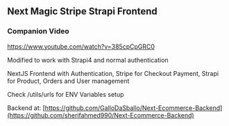 ## Next Magic Stripe Strapi Frontend

### Companion Video
https://www.youtube.com/watch?v=385cpCpGRC0

Modified to work with Strapi4 and normal authentication

NextJS Frontend with Authentication, Stripe for Checkout Payment, Strapi for Product, Orders and User management

Check /utils/urls for ENV Variables setup

Backend at:
[https://github.com/GalloDaSballo/Next-Ecommerce-Backend](https://github.com/sherifahmed990/Next-Ecommerce-Backend)
